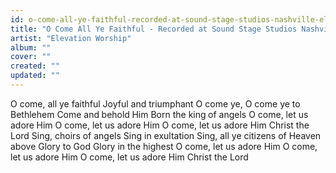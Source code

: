 ```yaml
---
id: o-come-all-ye-faithful-recorded-at-sound-stage-studios-nashville-elevation-worship
title: "O Come All Ye Faithful - Recorded at Sound Stage Studios Nashville"
artist: "Elevation Worship"
album: ""
cover: ""
created: ""
updated: ""
---
```


O come, all ye faithful
Joyful and triumphant
O come ye, O come ye to Bethlehem
Come and behold Him
Born the king of angels
O come, let us adore Him
O come, let us adore Him
O come, let us adore Him
Christ the Lord
Sing, choirs of angels
Sing in exultation
Sing, all ye citizens of Heaven above
Glory to God
Glory in the highest
O come, let us adore Him
O come, let us adore Him
O come, let us adore Him
Christ the Lord